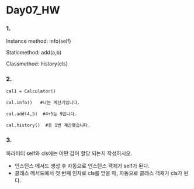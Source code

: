 # Day07_HW

### 1. 

Instance method: info(self)		

Staticmethod: add(a,b)

Classmethod: history(cls)



### 2.

```
cal1 = Calculator()
```

```
cal.info()   #나는 계산기입니다.
```

```
cal.add(4,5)  #4+5는 9입니다.
```

```
cal.history()  #총 1번 계산했습니다.
```



### 3.

파라미터 self와 cls에는 어떤 값이 할당 되는지 작성하시오.

- 인스턴스 메서드 생성 후 자동으로 인스턴스 객체가 self가 된다.
- 클래스 메서드에서 첫 번째 인자로  cls를 받을 때, 자동으로 클래스 객체가 cls가 된다.

